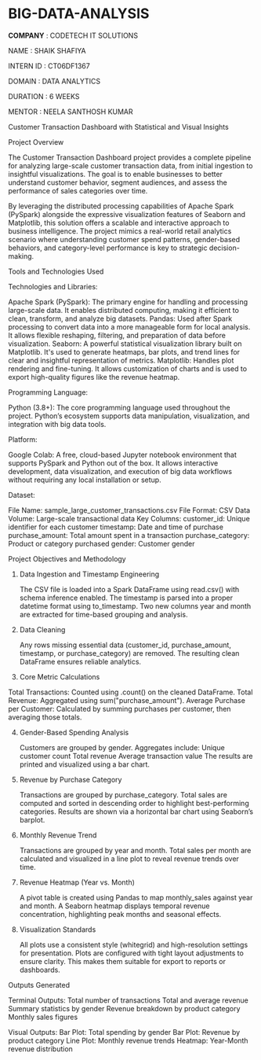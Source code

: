 # BIG-DATA-ANALYSIS

**COMPANY** : CODETECH IT SOLUTIONS

NAME : SHAIK SHAFIYA

INTERN ID : CT06DF1367

DOMAIN : DATA ANALYTICS

DURATION : 6 WEEKS

MENTOR : NEELA SANTHOSH KUMAR

Customer Transaction Dashboard with Statistical and Visual Insights

Project Overview

The Customer Transaction Dashboard project provides a complete pipeline for analyzing large-scale customer transaction data, from initial ingestion to insightful visualizations. The goal is to enable businesses to better understand customer behavior, segment audiences, and assess the performance of sales categories over time.

By leveraging the distributed processing capabilities of Apache Spark (PySpark) alongside the expressive visualization features of Seaborn and Matplotlib, this solution offers a scalable and interactive approach to business intelligence. The project mimics a real-world retail analytics scenario where understanding customer spend patterns, gender-based behaviors, and category-level performance is key to strategic decision-making.

Tools and Technologies Used

Technologies and Libraries:

Apache Spark (PySpark): The primary engine for handling and processing large-scale data. It enables distributed computing, making it efficient to clean, transform, and analyze big datasets.
Pandas: Used after Spark processing to convert data into a more manageable form for local analysis. It allows flexible reshaping, filtering, and preparation of data before visualization.
Seaborn: A powerful statistical visualization library built on Matplotlib. It's used to generate heatmaps, bar plots, and trend lines for clear and insightful representation of metrics.
Matplotlib: Handles plot rendering and fine-tuning. It allows customization of charts and is used to export high-quality figures like the revenue heatmap.

Programming Language:

Python (3.8+): The core programming language used throughout the project. Python’s ecosystem supports data manipulation, visualization, and integration with big data tools.

Platform:

Google Colab: A free, cloud-based Jupyter notebook environment that supports PySpark and Python out of the box. It allows interactive development, data visualization, and execution of big data workflows without requiring any local installation or setup.

Dataset:

File Name: sample_large_customer_transactions.csv
File Format: CSV
Data Volume: Large-scale transactional data
Key Columns:
   customer_id: Unique identifier for each customer
   timestamp: Date and time of purchase
   purchase_amount: Total amount spent in a transaction
   purchase_category: Product or category purchased
   gender: Customer gender

Project Objectives and Methodology

1. Data Ingestion and Timestamp Engineering

   The CSV file is loaded into a Spark DataFrame using read.csv() with schema inference enabled.
   The timestamp is parsed into a proper datetime format using to_timestamp.
   Two new columns year and month are extracted for time-based grouping and analysis.

2. Data Cleaning

   Any rows missing essential data (customer_id, purchase_amount, timestamp, or purchase_category) are removed.
   The resulting clean DataFrame ensures reliable analytics.

3. Core Metric Calculations

  Total Transactions: Counted using .count() on the cleaned DataFrame.
  Total Revenue: Aggregated using sum("purchase_amount").
  Average Purchase per Customer: Calculated by summing purchases per customer, then averaging those totals.

4. Gender-Based Spending Analysis

   Customers are grouped by gender.
   Aggregates include:
   Unique customer count
   Total revenue
   Average transaction value
   The results are printed and visualized using a bar chart.

5. Revenue by Purchase Category

    Transactions are grouped by purchase_category.
    Total sales are computed and sorted in descending order to highlight best-performing categories.
    Results are shown via a horizontal bar chart using Seaborn’s barplot.

6. Monthly Revenue Trend
 
    Transactions are grouped by year and month.
    Total sales per month are calculated and visualized in a line plot to reveal revenue trends over time.

7. Revenue Heatmap (Year vs. Month)

    A pivot table is created using Pandas to map monthly_sales against year and month.
    A Seaborn heatmap displays temporal revenue concentration, highlighting peak months and seasonal effects.

8. Visualization Standards

   All plots use a consistent style (whitegrid) and high-resolution settings for presentation.
   Plots are configured with tight layout adjustments to ensure clarity.
   This makes them suitable for export to reports or dashboards.

Outputs Generated

Terminal Outputs:
  Total number of transactions
  Total and average revenue
  Summary statistics by gender
  Revenue breakdown by product category
  Monthly sales figures

Visual Outputs:
  Bar Plot: Total spending by gender
  Bar Plot: Revenue by product category
  Line Plot: Monthly revenue trends
  Heatmap: Year-Month revenue distribution







